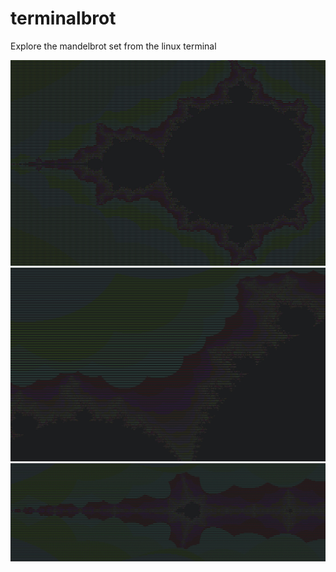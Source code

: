 # terminalbrot
Explore the mandelbrot set from the linux terminal

![1](mandel1.jpg)
![2](mandel2.jpg)
![3](mandel3.jpg)
